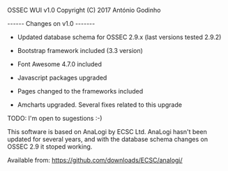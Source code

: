 OSSEC WUI v1.0
Copyright (C) 2017 António Godinho


------ Changes on v1.0 -------

- Updated database schema for OSSEC 2.9.x (last versions tested 2.9.2)

- Bootstrap framework included (3.3 version)

- Font Awesome 4.7.0  included

- Javascript packages upgraded

- Pages changed to the frameworks included

- Amcharts upgraded. Several fixes related to this upgrade

TODO: I'm open to sugestions :-)



This software is based on AnaLogi by ECSC Ltd.
AnaLogi hasn't been updated for several years, and with the database schema changes on OSSEC 2.9 it stoped working.

Available from:
https://github.com/downloads/ECSC/analogi/
